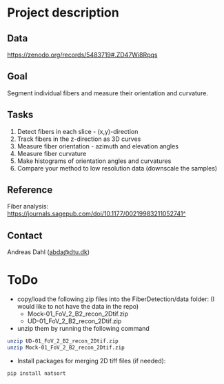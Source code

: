 # Project description
## Data
https://zenodo.org/records/5483719#.ZD47Wi8Rpqs

## Goal
Segment individual fibers and measure their orientation and curvature.

## Tasks
1. Detect fibers in each slice - (x,y)-direction
2. Track fibers in the z-direction as 3D curves
3. Measure fiber orientation - azimuth and elevation angles
4. Measure fiber curvature
5. Make histograms of orientation angles and curvatures
6. Compare your method to low resolution data (downscale the samples)

## Reference
Fiber analysis:
https://journals.sagepub.com/doi/10.1177/00219983211052741^

## Contact
Andreas Dahl (abda@dtu.dk)

# ToDo
- copy/load the following zip files into the FiberDetection/data folder: (I would like to not have the data in the repo)
    - Mock-01_FoV_2_B2_recon_2Dtif.zip
    - UD-01_FoV_2_B2_recon_2Dtif.zip
- unzip them by running the following command
```bash
unzip UD-01_FoV_2_B2_recon_2Dtif.zip
unzip Mock-01_FoV_2_B2_recon_2Dtif.zip
```
- Install packages for merging 2D tiff files (if needed):
```bash
pip install natsort
```

